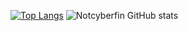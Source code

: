 [![Top Langs](https://github-readme-stats.vercel.app/api/top-langs/?username=anuraghazra&langs_count=8)](https://github.com/anuraghazra/github-readme-stats)
![Notcyberfin GitHub stats](https://github-readme-stats.vercel.app/api?username=anuraghazra&show_icons=true)
